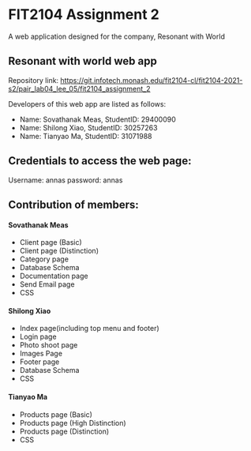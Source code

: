 # FIT2104 Assignment 2

A web application designed for the company, Resonant with World
## Resonant with world web app

Repository link: https://git.infotech.monash.edu/fit2104-cl/fit2104-2021-s2/pair_lab04_lee_05/fit2104_assignment_2


Developers of this web app are listed as follows:
- Name: Sovathanak Meas, StudentID: 29400090
- Name: Shilong Xiao, StudentID: 30257263
- Name: Tianyao Ma, StudentID: 31071988

## Credentials to access the web page:

Username: annas
password: annas

## Contribution of members:
#### Sovathanak Meas 
- Client page (Basic)
- Client page (Distinction)
- Category page
- Database Schema
- Documentation page
- Send Email page
- CSS

#### Shilong Xiao
- Index page(including top menu and footer)
- Login page
- Photo shoot page
- Images Page
- Footer page
- Database Schema
- CSS

#### Tianyao Ma
- Products page (Basic)
- Products page (High Distinction)
- Products page (Distinction)
- CSS
